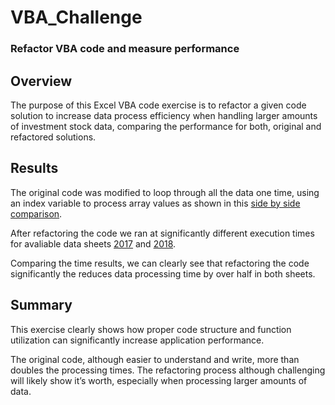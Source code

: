 # VBA_Challenge
### Refactor VBA code and measure performance

## Overview

The purpose of this Excel VBA code exercise is to refactor a given code solution to increase data process efficiency when handling larger amounts of investment stock data,  comparing the performance for both, original and refactored  solutions.

## Results

The original code was modified to loop through all the data one time, using an index variable to process array values as shown in this [side by side comparison]().

After refactoring the code we ran at significantly different execution times for avaliable data sheets [2017]() and [2018]().

Comparing the time results, we can clearly see that refactoring the code significantly the reduces data processing time by over half in both sheets.   

## Summary

This exercise clearly shows how proper code structure and function utilization can significantly increase application performance. 

The original code, although easier to understand and write, more than doubles the processing times. The refactoring process although challenging will likely show it’s worth, especially when processing larger amounts of data.    
